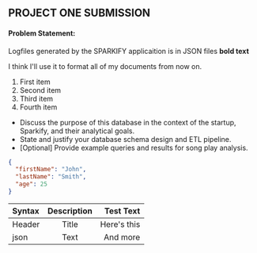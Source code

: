 ## PROJECT ONE SUBMISSION

#### Problem Statement:
Logfiles generated by the SPARKIFY applicaition is in JSON files  <strong>bold text</strong>
<p>I think I'll use it to format all of my documents from now on.</p> 
 <ol>
<li>First item</li>
<li>Second item</li>
<li>Third item</li>
<li>Fourth item</li>
</ol>

* Discuss the purpose of this database in the context of the startup, Sparkify, and their analytical goals.
* State and justify your database schema design and ETL pipeline.
* [Optional] Provide example queries and results for song play analysis.

```json 
{
  "firstName": "John",
  "lastName": "Smith",
  "age": 25
}
``` 
 

| Syntax      | Description | Test Text     |
| :---        |    :----:   |          ---: |
| Header      | Title       | Here's this   |
| json        | Text        | And more      |
    
